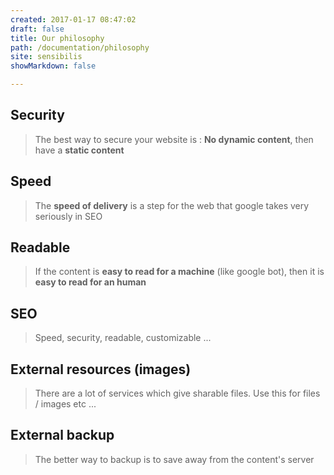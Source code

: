 ```yaml
---
created: 2017-01-17 08:47:02
draft: false
title: Our philosophy
path: /documentation/philosophy
site: sensibilis
showMarkdown: false

---
```


## Security

> The best way to secure your website is : **No dynamic content**, then have a **static content**


## Speed

> The **speed of delivery** is a step for the web that google takes very seriously in SEO

## Readable

> If the content is **easy to read for a machine** (like google bot), then it is **easy to read for an human**

## SEO

> Speed, security, readable, customizable ... 

## External resources (images)

> There are a lot of services which give sharable files. Use this for files / images etc ...

## External backup

> The better way to backup is to save away from the content's server
